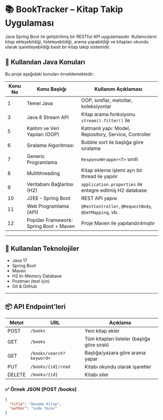 # 📚 BookTracker – Kitap Takip Uygulaması

Java Spring Boot ile geliştirilmiş bir RESTful API uygulamasıdır. Kullanıcıların kitap ekleyebildiği, listeleyebildiği, arama yapabildiği ve kitapları okundu olarak işaretleyebildiği basit bir kitap takip sistemidir.

## 🧠 Kullanılan Java Konuları

Bu proje aşağıdaki konuları örneklemektedir:

| Konu No | Konu Başlığı                                  | Kullanım Açıklaması |
|---------|-----------------------------------------------|---------------------|
| 1       | Temel Java                                     | OOP, sınıflar, metotlar, koleksiyonlar |
| 3       | Java 8 Stream API                              | Kitap arama fonksiyonu `stream().filter()` ile |
| 5       | Kalıtım ve Veri Yapıları (OOP)                 | Katmanlı yapı: Model, Repository, Service, Controller |
| 6       | Sıralama Algoritması                           | Bubble sort ile başlığa göre sıralama |
| 7       | Generic Programlama                            | `ResponseWrapper<T>` sınıfı |
| 8       | Multithreading                                 | Kitap ekleme işlemi ayrı bir thread ile yapılır |
| 9       | Veritabanı Bağlantısı (H2)                     | `application.properties` ile entegre edilmiş H2 database |
| 10      | J2EE – Spring Boot                             | REST API yapısı |
| 11      | Web Programlama (API)                          | `@RestController`, `@RequestBody`, `@GetMapping`, vb. |
| 12      | Popüler Framework: Spring Boot + Maven         | Proje Maven ile yapılandırılmıştır |

---

## 🔧 Kullanılan Teknolojiler

- Java 17
- Spring Boot
- Maven
- H2 In-Memory Database
- Postman (test için)
- Git & GitHub

---

## 📦 API Endpoint’leri

| Metot | URL                      | Açıklama                         |
|-------|--------------------------|----------------------------------|
| POST  | `/books`                 | Yeni kitap ekler                 |
| GET   | `/books`                 | Tüm kitapları listeler (başlığa göre sıralı) |
| GET   | `/books/search?keyword=` | Başlığa/yazara göre arama yapar |
| PUT   | `/books/{id}/read`       | Kitabı okundu olarak işaretler  |
| DELETE| `/books/{id}`            | Kitabı siler                     |

### ✅ Örnek JSON (POST /books)
```json
{
  "title": "Deneme Kitap",
  "author": "sude Yazar"
}
